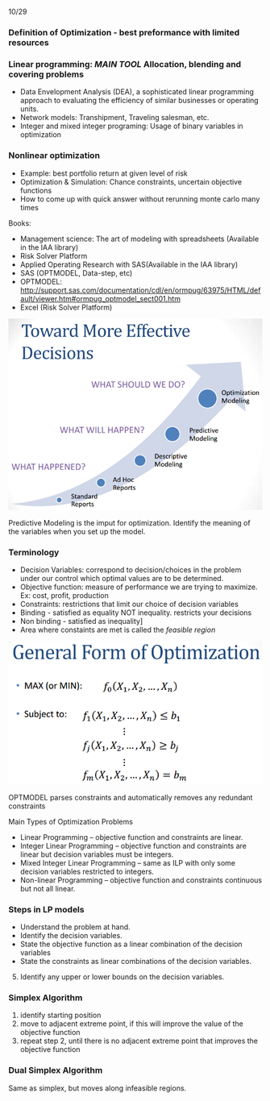10/29

### Definition of Optimization - best preformance with limited resources

### Linear programming: *MAIN TOOL* Allocation, blending and covering problems
- Data Envelopment Analysis (DEA), a sophisticated linear programming approach to evaluating the efficiency of similar businesses or operating units. 
- Network models: Transhipment, Traveling salesman, etc.
- Integer and mixed integer programing: Usage of binary variables in optimization
### Nonlinear optimization
- Example: best portfolio return at given level of risk
- Optimization & Simulation: Chance constraints,  uncertain objective functions
 - How to come up with quick answer without rerunning monte carlo many times
 
Books:
- Management science: The art of modeling with spreadsheets (Available in the IAA library)
 - Risk Solver Platform
- Applied Operating Research with SAS(Available in the IAA library)
- SAS (OPTMODEL, Data-step, etc)
 - OPTMODEL: http://support.sas.com/documentation/cdl/en/ormpug/63975/HTML/default/viewer.htm#ormpug_optmodel_sect001.htm
- Excel (Risk Solver Platform)

![img](screenshots/optimization_1.PNG)

Predictive Modeling is the imput for optimization. 
Identify the meaning of the variables when you set up the model.

### Terminology
- Decision Variables: correspond to decision/choices in the problem under our control which optimal values are to be determined.
- Objective function: measure of performance we are trying to maximize.  Ex: cost, profit, production
- Constraints: restrictions that limit our choice of decision variables
 - Binding - satisfied as equality NOT inequality.  restricts your decisions
 - Non binding - satisfied as inequality]
 - Area where constaints are met is called the *feasible region*

![img](screenshots/optimization_2.PNG)

OPTMODEL parses constraints and automatically removes any redundant constraints

Main Types of Optimization Problems
- Linear Programming – objective function and 
constraints are linear. 
- Integer Linear Programming – objective function and 
constraints are linear but decision variables must be 
integers. 
- Mixed Integer Linear Programming – same as ILP 
with only some decision variables restricted to 
integers. 
- Non-linear Programming – objective function and 
constraints continuous but not all linear.

### Steps in LP models
- Understand the problem at hand. 
- Identify the decision variables. 
- State the objective function as a linear combination of the 
decision variables 
- State the constraints as linear combinations of the decision 
variables. 
5. Identify any upper or lower bounds on the decision variables. 

### Simplex Algorithm
1. identify starting position
2. move to adjacent extreme point, if this will improve the value of the objective function
3. repeat step 2, until there is no adjacent extreme point that improves the objective function

### Dual Simplex Algorithm
Same as simplex, but moves along infeasible regions.
